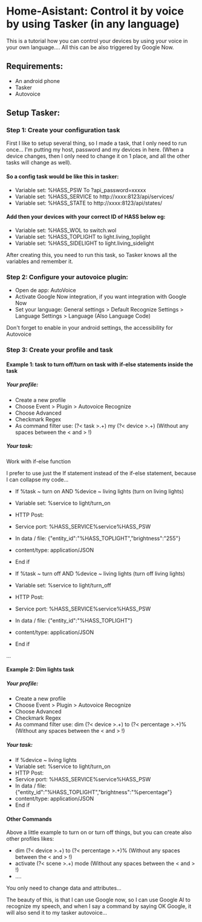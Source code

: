 # Home-Asistant: Control it by voice by using Tasker (in any language)

This is a tutorial how you can control your devices by using your voice in your own language....
All this can be also triggered by Google Now.

## Requirements:
- An android phone
- Tasker
- Autovoice

## Setup Tasker:

### Step 1: Create your configuration task

First I like to setup several thing, so I made a task, that I only need to run once... I'm putting my host, password and my devices in here. (When a device changes, then I only need to change it on 1 place, and all the other tasks will change as well).

#### So a config task would be like this in tasker:

- Variable set: %HASS_PSW To ?api_password=xxxxx
- Variable set: %HASS_SERVICE to http://xxxx:8123/api/services/
- Variable set: %HASS_STATE to http://xxxx:8123/api/states/

#### Add then your devices with your correct ID of HASS below eg:

- Variable set: %HASS_WOL to switch.wol
- Variable set: %HASS_TOPLIGHT to light.living_toplight
- Variable set: %HASS_SIDELIGHT to light.living_sidelight

After creating this, you need to run this task, so Tasker knows all the variables and remember it.

### Step 2: Configure your autovoice plugin:

- Open de app: AutoVoice
- Activate Google Now integration, if you want integration with Google Now
- Set your language: General settings > Default Recognize Settings > Language Settings > Language (Also Language Code)

Don't forget to enable in your android settings, the accessibility for Autovoice

### Step 3: Create your profile and task

#### Example 1: task to turn off/turn on task with if-else statements inside the task

##### Your profile:

- Create a new profile
- Choose Event > Plugin > Autovoice Recognize
- Choose Advanced
- Checkmark Regex
- As command filter use: (?< task >.+) my (?< device >.+) (Without any spaces between the < and > !)

##### Your task:

Work with if-else function

I prefer to use just the If statement instead of the if-else statement, because I can collapse my code...

- If %task ~ turn on AND %device ~ living lights (turn on living lights)
- Variable set: %service to light/turn_on
- HTTP Post:
 - Service port: %HASS_SERVICE%service%HASS_PSW
 - In data / file: {"entity_id":"%HASS_TOPLIGHT","brightness":"255"}
 - content/type: application/JSON
- End if

- If %task ~ turn off AND %device ~ living lights (turn off living lights)
- Variable set: %service to light/turn_off
- HTTP Post:
 - Service port: %HASS_SERVICE%service%HASS_PSW
 - In data / file: {"entity_id":"%HASS_TOPLIGHT"}
 - content/type: application/JSON
- End if

...

#### Example 2: Dim lights task

##### Your profile:

- Create a new profile
- Choose Event > Plugin > Autovoice Recognize
- Choose Advanced
- Checkmark Regex
- As command filter use: dim (?< device >.+) to (?< percentage >.+)% (Without any spaces between the < and > !)

##### Your task:

- If %device ~ living lights 
- Variable set: %service to light/turn_on
- HTTP Post:
 - Service port: %HASS_SERVICE%service%HASS_PSW
 - In data / file: {"entity_id":"%HASS_TOPLIGHT","brightness":"%percentage"}
 - content/type: application/JSON
- End if

#### Other Commands

Above a little example to turn on or turn off things, but you can create also other profiles likes:

- dim (?< device >.+) to (?< percentage >.+)% (Without any spaces between the < and > !)
- activate (?< scene >.+) mode (Without any spaces between the < and > !)
- ....

You only need to change data and attributes...

The beauty of this, is that I can use Google now, so I can use Google AI to recognize my speech, and when I say a command by saying OK Google, it will also send it to my tasker autovoice...
